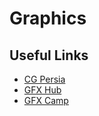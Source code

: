 # Graphics

## Useful Links

- [CG Persia](https://cgpersia.com/)
- [GFX Hub](https://gfx-hub.co/)
- [GFX Camp](https://www.gfxcamp.com/)
